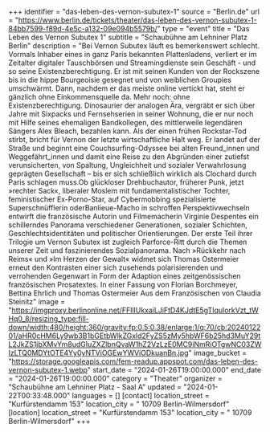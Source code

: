 +++
identifier = "das-leben-des-vernon-subutex-1"
source = "Berlin.de"
url = "https://www.berlin.de/tickets/theater/das-leben-des-vernon-subutex-1-84bb7599-f89d-4e5c-a132-09e094b5579b/"
type = "event"
title = "Das Leben des Vernon Subutex 1"
subtitle = "Schaubühne am Lehniner Platz Berlin"
description = "Bei Vernon Subutex läuft es bemerkenswert schlecht. Vormals Inhaber eines in ganz Paris bekannten Plattenladens, verliert er im Zeitalter digitaler Tauschbörsen und Streamingdienste sein Geschäft - und so seine Existenzberechtigung.
Er ist mit seinen Kunden von der Rockszene bis in die hippe Bourgeoisie gesegnet und von weiblichen Groupies umschwärmt. Dann, nachdem er das meiste online vertickt hat, steht er  gänzlich ohne Einkommensquelle da. Mehr noch: ohne Existenzberechtigung.  Dinosaurier der analogen Ära, vergräbt er sich über Jahre mit Sixpacks  und Fernsehserien in seiner Wohnung, die er nur noch mit Hilfe seines  ehemaligen Bandkollegen, des mittlerweile legendären Sängers Alex  Bleach, bezahlen kann. Als der einen frühen Rockstar-Tod stirbt, bricht  für Vernon der letzte wirtschaftliche Halt weg. Er landet auf der Straße  und beginnt eine Couchsurfing-Odyssee bei alten Freund_innen und  Weggefährt_innen und damit eine Reise zu den Abgründen einer zutiefst  verunsicherten, von Spaltung, Ungleichheit und sozialer Verwahrlosung  geprägten Gesellschaft – bis er sich schließlich wirklich als Clochard  durch Paris schlagen muss.Ob glückloser Drehbuchautor, früherer  Punk, jetzt »rechter Sack«, liberaler Moslem mit fundamentalistischer  Tochter, feministischer Ex-Porno-Star, auf Cybermobbing spezialisierte  Superschnüfflerin oderBanlieue-Macho in  schroffen Perspektivwechseln entwirft die französische Autorin und  Filmemacherin Virginie Despentes ein schillerndes Panorama verschiedener  Generationen, sozialer Schichten, Geschlechtsidentitäten und  politischer Orientierungen. Der erste Teil ihrer Trilogie um  Vernon Subutex ist zugleich Parforce-Ritt durch die Themen unserer Zeit  und faszinierendes Sozialpanorama. Nach »Rückkehr nach Reims« und »Im  Herzen der Gewalt« widmet sich Thomas Ostermeier erneut den Kontrasten  einer sich zusehends polarisierenden und verrohenden Gegenwart in Form  der Adaption eines zeitgenössischen französischen Prosatextes.
In einer Fassung von Florian Borchmeyer, Bettina Ehrlich und Thomas Ostermeier
Aus dem Französischen von Claudia Steinitz"
image = "https://imgproxy.berlinonline.net/FFllIUkxaiLJiFtD4KJdtE5gTIqulorkVzt_tWHq0_8/resizing_type:fill-down/width:480/height:360/gravity:fp:0.5:0.38/enlarge:1/q:70/cb:2024012201/aHR0cHM6Ly9wb3B1bGEtbWlkZGxld2FyZS5zMy5hbWF6b25hd3MuY29tL2JkZS1jbXMvYm8udGIuZXZlbnQvaW1hZ2VzLzE0MC9iNmRiOTgwNC03ZWIzLTQ0MDYtOTE4Yy0yNTViOGEwYWViODkuanBn.jpg"
image_bucket = "https://storage.googleapis.com/fem-readup.appspot.com/das-leben-des-vernon-subutex-1.webp"
start_date = "2024-01-26T19:00:00.000"
end_date = "2024-01-26T19:00:00.000"
category = "Theater"
organizer = "Schaubühne am Lehniner Platz - Saal A"
updated = "2024-01-22T00:33:48.000"
languages = []
[contact]
location_street = "Kurfürstendamm 153"
location_city = " 10709 Berlin-Wilmersdorf"
[location]
location_street = "Kurfürstendamm 153"
location_city = " 10709 Berlin-Wilmersdorf"
+++